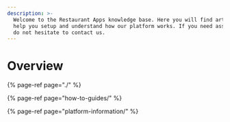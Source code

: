 ```yaml
---
description: >-
  Welcome to the Restaurant Apps knowledge base. Here you will find articles to
  help you setup and understand how our platform works. If you need assistance,
  do not hesitate to contact us.
---
```


# Overview

{% page-ref page="./" %}



{% page-ref page="how-to-guides/" %}

{% page-ref page="platform-information/" %}

